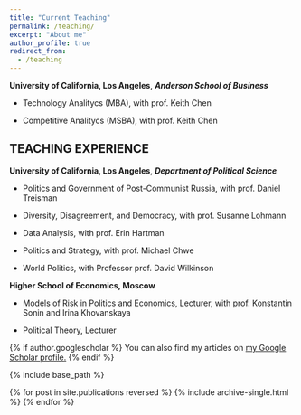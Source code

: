 ```yaml
---
title: "Current Teaching"
permalink: /teaching/
excerpt: "About me"
author_profile: true
redirect_from: 
  - /teaching
---
```

 
**University of California, Los Angeles**, ***Anderson School of Business***

  * Technology Analitycs (MBA), with prof. Keith Chen

  * Competitive Analitycs (MSBA), with prof. Keith Chen


## TEACHING EXPERIENCE

**University of California, Los Angeles**, ***Department of Political Science***

  * Politics and Government of Post-Communist Russia, with prof. Daniel Treisman

  * Diversity, Disagreement, and Democracy, with prof. Susanne Lohmann

  * Data Analysis, with prof. Erin Hartman

  * Politics and Strategy, with prof. Michael Chwe

  * World Politics, with Professor prof. David Wilkinson

**Higher School of Economics, Moscow**

  * Models of Risk in Politics and Economics, Lecturer, with prof. Konstantin Sonin and Irina Khovanskaya 

  * Political Theory, Lecturer



{% if author.googlescholar %}
  You can also find my articles on <u><a href="{{author.googlescholar}}">my Google Scholar profile</a>.</u>
{% endif %}

{% include base_path %}

{% for post in site.publications reversed %}
  {% include archive-single.html %}
{% endfor %}
